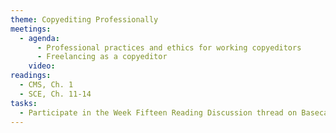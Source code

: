 ```yaml
---
theme: Copyediting Professionally
meetings:
  - agenda:
      - Professional practices and ethics for working copyeditors
      - Freelancing as a copyeditor
    video:
readings:
  - CMS, Ch. 1
  - SCE, Ch. 11-14
tasks:
  - Participate in the Week Fifteen Reading Discussion thread on Basecamp
---
```

